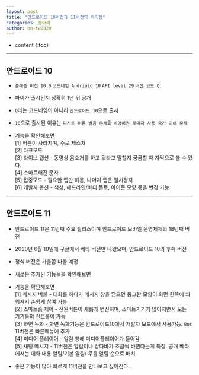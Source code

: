 ```yaml
---
layout: post
title: "안드로이드 10버전과 11버전의 차이점"
categories: 동아리
author: bn-tw2020
---
```

* content
{:toc}






---

## 안드로이드 10

-   `플래폼 버전 10.0` `코드네임 Andrioid 10` `API level 29` `버전 코드 Q`

-   파이가 출시된지 정확히 1년 뒤 공개

-   `Q`라는 코드네임이 아니라 `안드로이드 10`으로 출시

-   `10`으로 출시된 이유는 `디저트 이름 발음 문제`와 `비영어권 로마자 사용 국가 이해 문제`

-   기능을 확인해보면<br/>
    [1] 버튼이 사라지며, 주로 제스처<br/>
    [2] 다크모드<br/>
    [3] 라이브 캡션 - 동영상 음소거를 하고 뭐라고 말할지 궁금할 때 자막으로 볼 수 있다.<br/>
    [4] 스마트해진 문자<br/>
    [5] 집중모드 - 필요한 앱만 허용, 나머지 앱은 일시정지<br/>
    [6] 개발자 옵션 - 색상, 헤드라인/바디 폰트, 아이콘 모양 등을 변경 가능<br/>

---

## 안드로이드 11

-   안드로이드 11은 11번째 주요 릴리스이며 안드로이드 모바일 운영체제의 18번째 버전

-   2020년 6월 10일에 구글에서 베타 버전만 나왔으며, 안드로이드 10의 후속 버전

-   정식 버전은 가을쯤 나올 예정

-   새로운 추가된 기능들을 확인해보면

-   기능을 확인해보면<br/>
    [1] 메시지 버블 - 대화를 하다가 메시지 창을 닫으면 둥그란 모양이 화면 한쪽에 띄워져서 손쉽게 참여 가능<br/>
    [2] 스마트홈 제어 - 전원버튼이 새롭게 변신하며, 스마트기기가 많아지면서 모든 기기들의 컨트롤이 가능<br/>
    [3] 화면 녹화 - 화면 녹화기능은 안드로이드10에서 개발자 모드에서 사용가능. `But` 11버전은 빠른메뉴에 추가<br/>
    [4] 미디어 플레이어 - 알림 창에 미디어플레이어가 들어감<br/>
    [5] 채팅 메시지 - 11버전은 알람이나 상다바가 조금씩 바뀐다는게 특징. 공개 베타에서는 대화 내용 알림/기본 알림/ 무음 알림 순으로 배치<br/>

-   좋은 기능이 많아 빠르게 11버전을 만나보고 싶어진다.
